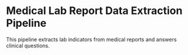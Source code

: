 # Medical Lab Report Data Extraction Pipeline

This pipeline extracts lab indicators from medical reports and answers clinical questions.